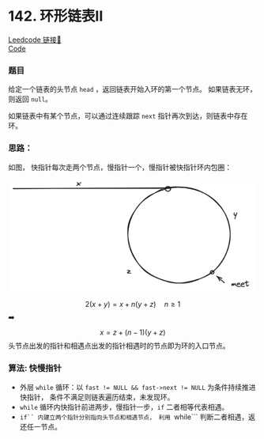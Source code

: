 # 142. 环形链表II

[Leedcode 链接🔗](https://leetcode.cn/problems/linked-list-cycle-ii/description/)  
[Code](https://github.com/alstondu/lc/blob/main/142/142.cpp)

### 题目

给定一个链表的头节点 ```head``` ，返回链表开始入环的第一个节点。 如果链表无环，则返回 ```null```。

如果链表中有某个节点，可以通过连续跟踪 ```next``` 指针再次到达，则链表中存在环。

### 思路：
如图， 快指针每次走两个节点，慢指针一个，慢指针被快指针环内包圈：

![fig](https://github.com/alstondu/lc/blob/main/142/fig.png)

$$
\begin{equation}
2(x + y) = x+ n(y + z) \quad n \geq 1
\end{equation}
$$
➡️
$$
\begin{equation}
x = z + (n - 1)(y + z)
\end{equation}
$$
头节点出发的指针和相遇点出发的指针相遇时的节点即为环的入口节点。


### 算法: 快慢指针
+ 外层 ```while``` 循环：以 ```fast != NULL && fast->next != NULL``` 为条件持续推进快指针， 条件不满足则链表遍历结束，未发现环。
+ ```while``` 循环内快指针前进两步，慢指针一步，```if```  二者相等代表相遇。
+  ```if`` 内建立两个指针分别指向头节点和相遇节点， 利用 ```while``` 判断二者相遇，返还任一节点。


